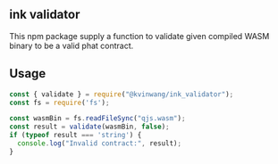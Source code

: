 ## ink validator

This npm package supply a function to validate given compiled WASM binary to be a valid phat contract.

## Usage

```js
const { validate } = require("@kvinwang/ink_validator");
const fs = require('fs');

const wasmBin = fs.readFileSync("qjs.wasm"); 
const result = validate(wasmBin, false);
if (typeof result === 'string') {
  console.log("Invalid contract:", result);
}
```
